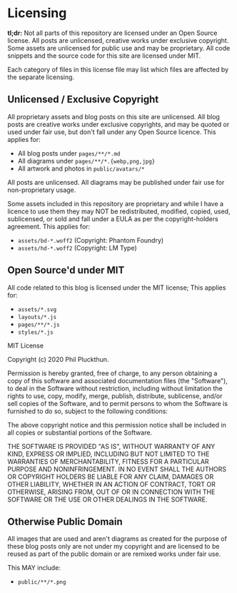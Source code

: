 # Licensing

**tl;dr:** Not all parts of this repository are licensed under an
Open Source license. All posts are unlicensed, creative works under
exclusive copyright. Some assets are unlicensed for public use and
may be proprietary. All code snippets and the source code for this
site are licensed under MIT.

Each category of files in this license file may list which files
are affected by the separate licensing.

## Unlicensed / Exclusive Copyright

All proprietary assets and blog posts on this site are unlicensed.
All blog posts are creative works under exclusive copyrights, and
may be quoted or used under fair use, but don't fall under any
Open Source licence. This applies for:

- All blog posts under `pages/**/*.md`
- All diagrams under `pages/**/*.{webp,png,jpg}`
- All artwork and photos in `public/avatars/*`

All posts are unlicensed. All diagrams may be published under fair
use for non-proprietary usage.

Some assets included in this repository are proprietary and while
I have a licence to use them they may NOT be redistributed, modified,
copied, used, sublicensed, or sold and fall under a EULA as per the
copyright-holders agreement. This applies for:

- `assets/bd-*.woff2` (Copyright: Phantom Foundry)
- `assets/hd-*.woff2` (Copyright: LM Type)

## Open Source'd under MIT

All code related to this blog is licensed under the MIT license;
This applies for:

- `assets/*.svg`
- `layouts/*.js`
- `pages/**/*.js`
- `styles/*.js`

MIT License

Copyright (c) 2020 Phil Pluckthun.

Permission is hereby granted, free of charge, to any person obtaining a copy
of this software and associated documentation files (the "Software"), to deal
in the Software without restriction, including without limitation the rights
to use, copy, modify, merge, publish, distribute, sublicense, and/or sell
copies of the Software, and to permit persons to whom the Software is
furnished to do so, subject to the following conditions:

The above copyright notice and this permission notice shall be included in all
copies or substantial portions of the Software.

THE SOFTWARE IS PROVIDED "AS IS", WITHOUT WARRANTY OF ANY KIND, EXPRESS OR
IMPLIED, INCLUDING BUT NOT LIMITED TO THE WARRANTIES OF MERCHANTABILITY,
FITNESS FOR A PARTICULAR PURPOSE AND NONINFRINGEMENT. IN NO EVENT SHALL THE
AUTHORS OR COPYRIGHT HOLDERS BE LIABLE FOR ANY CLAIM, DAMAGES OR OTHER
LIABILITY, WHETHER IN AN ACTION OF CONTRACT, TORT OR OTHERWISE, ARISING FROM,
OUT OF OR IN CONNECTION WITH THE SOFTWARE OR THE USE OR OTHER DEALINGS IN THE
SOFTWARE.

## Otherwise Public Domain

All images that are used and aren't diagrams as created for the purpose
of these blog posts only are not under my copyright and are licensed to be
reused as part of the public domain or are remixed works under fair use.

This MAY include:

- `public/**/*.png`
